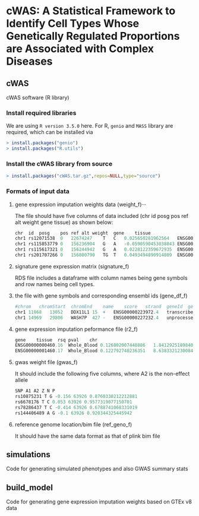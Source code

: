 # cWAS: A Statistical Framework to Identify Cell Types Whose Genetically Regulated Proportions are Associated with Complex Diseases 




## cWAS
cWAS software (R library)
### Install required libraries
We are using `R version 3.5.0`  here. 
For R, `genio` and `MASS` library are required, which can be installed via 
``` R
> install.packages("genio")
> install.packages("R.utils")
```
### Install the cWAS library from source
```R
> install.packages("cWAS.tar.gz",repos=NULL,type="source")
```
### Formats of input data
1. gene expression imputation weights data (weight_f)···

   The file should have five columns of data included (chr id	posg	pos	ref	alt	weight	gene	tissue) as shown below:
   ```R
   chr	id	posg	pos	ref	alt	weight	gene	tissue
   chr1	rs12071538	0	22674247	T	C	0.025650281962564	ENSG00000007968.6	Whole_Blood
   chr1	rs115853779	0	156236904	G	A	-0.0590590453038043	ENSG00000027644.4	Whole_Blood
   chr1	rs115617321	0	156244942	G	A	0.0228122359672935	ENSG00000027644.4	Whole_Blood
   chr1	rs201707266	0	156800790	TG	T	0.0493494890914809	ENSG00000027644.4	Whole_Blood
   ```
   
2. signature gene expression matrix (signature_f)

   RDS file includes a dataframe with column names being gene symbols and row names being cell types.
   
3. the file with gene symbols and corresponding ensembl ids (gene_df_f)
   ```R
   #chrom	chromStart	chromEnd	name	score	strand	geneId	geneType	expCount	expScores
   chr1	11868	13052	DDX11L1	15	+	ENSG00000223972.4	transcribed_unprocessed_pseudogene	53	0,0,0,0,0,0,0,0,0,0,0,0,0,0,0,0,0,0,0,0,0,0,0,0,0,0,0,0,0,0,0,0,0,0,0,0,0,0,0,0,0,0,0,0,0,0,0,0,0.239,0,0,0,0,
   chr1	14969	29806	WASH7P	427	-	ENSG00000227232.4	unprocessed_pseudogene	53	   6.886,6.083,4.729,5.91,6.371,6.007,8.768,4.202,4.455,4.64,10.097,10.619,6.108,5.037,5.018,4.808,4.543,4.495,5.576,4.57,8.275,4.707,2.55,9.091,9.885,8.17,7.392,7.735,5.353,7.124,8.617,3.426,2.375,7.669,3.826,7.094,6.365,3.263,10.723,10.507,4.843,9.193,13.25,11.635,11.771,8.641,10.448,6.522,9.313,10.304,9.987,9.067,6.12,
   ```
   
 4. gene expression imputation peformance file (r2_f)
    ```R
    gene	tissue	rsq	pval	chr
    ENSG00000000460.16	Whole_Blood	0.126802007448886	1.84129251898404e-21	1
    ENSG00000001460.17	Whole_Blood	0.122792740236351	8.63833212300849e-21	1
    ```
 5. gwas weight file (gwas_f)
 
    It should include the following five columns, where A2 is the non-effect allele
    ```R
    SNP A1 A2 Z N P
    rs10875231 T G -0.156 63926 0.8760330212212881
    rs6678176 T C 0.053 63926 0.9577319077150701
    rs78286437 T C -0.414 63926 0.6788741068331019
    rs144406489 A G -0.1 63926 0.920344325445942
    ```
  6. reference genome location/bim file (ref_geno_f)
  
     It should have the same data format as that of plink bim file 


## simulations
Code for generating simulated phenotypes and also GWAS summary stats

## build_model
Code for generating gene expression imputation weights based on GTEx v8 data
